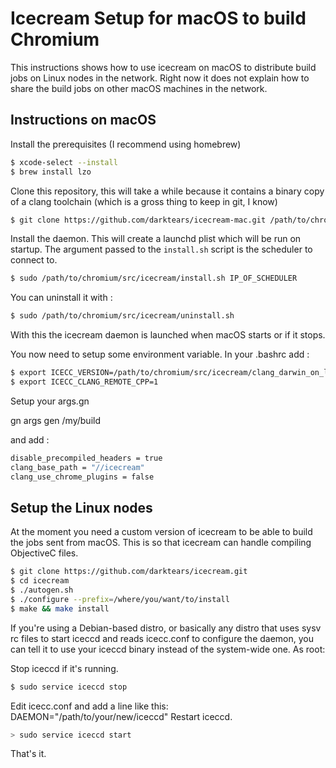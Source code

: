 # Icecream Setup for macOS to build Chromium

This instructions shows how to use icecream on macOS to distribute build jobs on Linux nodes in the network.
Right now it does not explain how to share the build jobs on other macOS machines in the network.

## Instructions on macOS

Install the prerequisites (I recommend using homebrew)

```bash
$ xcode-select --install
$ brew install lzo
```

Clone this repository, this will take a while because it contains a binary copy
of a clang toolchain (which is a gross thing to keep in git, I know)

```bash
$ git clone https://github.com/darktears/icecream-mac.git /path/to/chromium/src/icecream
```

Install the daemon. This will create a launchd plist which will be run on startup.
The argument passed to the `install.sh` script is the scheduler to connect to.

```bash
$ sudo /path/to/chromium/src/icecream/install.sh IP_OF_SCHEDULER
```
You can uninstall it with :
```bash
$ sudo /path/to/chromium/src/icecream/uninstall.sh
```
With this the icecream daemon is launched when macOS starts or if it stops.

You now need to setup some environment variable. In your .bashrc add :

```bash
$ export ICECC_VERSION=/path/to/chromium/src/icecream/clang_darwin_on_linux.tar.gz
$ export ICECC_CLANG_REMOTE_CPP=1
```

Setup your args.gn

gn args gen /my/build

and add :
```bash
disable_precompiled_headers = true
clang_base_path = "//icecream"
clang_use_chrome_plugins = false 
```

## Setup the Linux nodes

At the moment you need a custom version of icecream to be able to build the jobs sent from macOS. This is so that icecream
can handle compiling ObjectiveC files.

```bash
$ git clone https://github.com/darktears/icecream.git
$ cd icecream
$ ./autogen.sh
$ ./configure --prefix=/where/you/want/to/install
$ make && make install
```

If you're using a Debian-based distro, or basically any distro that uses sysv rc files to start iceccd and reads icecc.conf to configure the daemon, you can tell it to use your iceccd binary instead of the system-wide one. As root:

Stop iceccd if it's running.
```bash
$ sudo service iceccd stop
```
Edit icecc.conf and add a line like this: DAEMON="/path/to/your/new/iceccd"
Restart iceccd.
```bash
> sudo service iceccd start
```

That's it.
